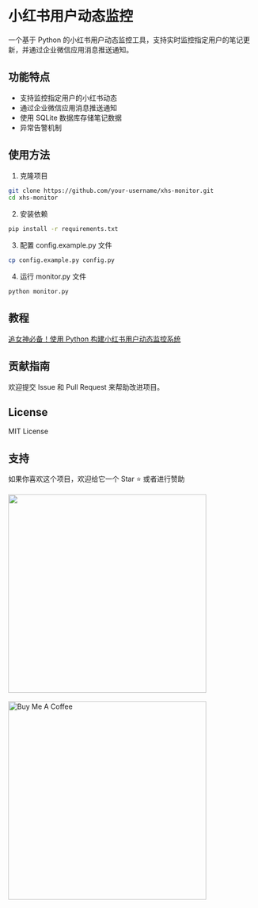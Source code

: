 # 小红书用户动态监控

一个基于 Python 的小红书用户动态监控工具，支持实时监控指定用户的笔记更新，并通过企业微信应用消息推送通知。

## 功能特点

- 支持监控指定用户的小红书动态
- 通过企业微信应用消息推送通知
- 使用 SQLite 数据库存储笔记数据
- 异常告警机制

## 使用方法

1. 克隆项目
```bash
git clone https://github.com/your-username/xhs-monitor.git
cd xhs-monitor
```
2. 安装依赖
```bash
pip install -r requirements.txt
```
3. 配置 config.example.py 文件
```bash
cp config.example.py config.py
```
4. 运行 monitor.py 文件
```bash
python monitor.py
```
## 教程

[追女神必备！使用 Python 构建小红书用户动态监控系统](https://mp.weixin.qq.com/s/2Y2mIPuofTUAdkOsdGmTGA)

## 贡献指南

欢迎提交 Issue 和 Pull Request 来帮助改进项目。

## License
MIT License

## 支持

如果你喜欢这个项目，欢迎给它一个 Star ⭐️
或者进行赞助
<br />
<br />
<img src="https://pic.otaku.ren/20240212/AQADPrgxGwoIWFZ-.jpg" style="width: 400px;"/>
<br />
<br />
<a href="https://www.buymeacoffee.com/beilunyang" target="_blank"><img src="https://cdn.buymeacoffee.com/buttons/v2/default-blue.png" alt="Buy Me A Coffee" style="width: 400px;" ></a>
